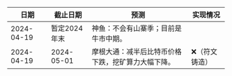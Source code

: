 | 日期 | 截止日期| 预测 |实现情况 |
| ---      |        ---      |  ---    |        ---      |
|2024-04-19 | 暂定2024年末 | 神鱼：不会有山寨季；目前是牛市中期。| |
|2024-04-19 | 2024-05-01 | 摩根大通：减半后比特币价格下跌，挖矿算力大幅下降。 | ❌（符文铸造） |

